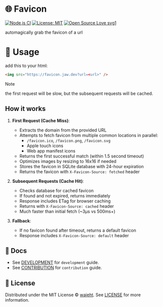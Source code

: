 # 🌐 Favicon
[![Node.js CI](https://github.com/wajeht/favicon/actions/workflows/ci.yml/badge.svg?branch=main)](https://github.com/wajeht/favicon/actions/workflows/ci.yml) [![License: MIT](https://img.shields.io/badge/License-MIT-blue.svg)](https://github.com/wajeht/favicon/blob/main/LICENSE) [![Open Source Love svg1](https://badges.frapsoft.com/os/v1/open-source.svg?v=103)](https://github.com/wajeht/favicon)

automagically grab the favicon of a url


# 📖 Usage

add this to your html:

```html
<img src="https://favicon.jaw.dev?url=<url>" />
```

> [!NOTE]
> the first request will be slow, but the subsequent requests will be cached.

## How it works

1. **First Request (Cache Miss)**:
   - Extracts the domain from the provided URL
   - Attempts to fetch favicon from multiple common locations in parallel:
     - `/favicon.ico`, `/favicon.png`, `/favicon.svg`
     - Apple touch icons
     - Web app manifest icons
   - Returns the first successful match (within 1.5 second timeout)
   - Optimizes images by resizing to 16x16 if needed
   - Stores the favicon in SQLite database with 24-hour expiration
   - Returns the favicon with `X-Favicon-Source: fetched` header

2. **Subsequent Requests (Cache Hit)**:
   - Checks database for cached favicon
   - If found and not expired, returns immediately
   - Response includes ETag for browser caching
   - Returns with `X-Favicon-Source: cached` header
   - Much faster than initial fetch (~3µs vs 500ms+)

3. **Fallback**:
   - If no favicon found after timeout, returns a default favicon
   - Response includes `X-Favicon-Source: default` header

## 📑 Docs

- See [DEVELOPMENT](./docs/development.md) for `development` guide.
- See [CONTRIBUTION](./docs/contribution.md) for `contribution` guide.

## 📜 License

Distributed under the MIT License © [wajeht](https://github.com/wajeht). See [LICENSE](./LICENSE) for more information.
